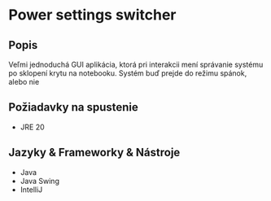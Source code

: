 <h1>Power settings switcher</h1>
<h2>Popis</h2>
<p>Veľmi jednoduchá GUI aplikácia, ktorá pri interakcii mení správanie systému po sklopení krytu na notebooku. Systém buď prejde do režimu spánok, alebo nie</p>
<h2>Požiadavky na spustenie</h2>
<ul>
  <li>JRE 20</li>
</ul>
<h2>Jazyky & Frameworky & Nástroje</h2>
<ul>
  <li>Java</li>
  <li>Java Swing</li>
  <li>IntelliJ</li>
</ul>
